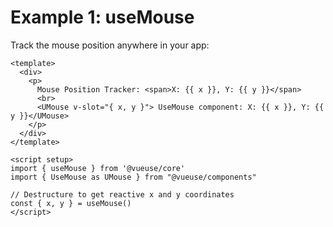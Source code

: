 # Example 1: useMouse

Track the mouse position anywhere in your app: <UseMouseDemo />

```vue
<template>
  <div>
    <p>
      Mouse Position Tracker: <span>X: {{ x }}, Y: {{ y }}</span>
      <br>
      <UMouse v-slot="{ x, y }"> UseMouse component: X: {{ x }}, Y: {{ y }}</UMouse>
    </p>
  </div>
</template>

<script setup>
import { useMouse } from '@vueuse/core'
import { UseMouse as UMouse } from "@vueuse/components"

// Destructure to get reactive x and y coordinates
const { x, y } = useMouse()
</script>
```

<!--
PRESENTER NOTES:
- useMousePosition() provides reactive coordinates of the mouse on the page
- Returns reactive refs that update in real-time
- No need to manually add/remove event listeners
- The function handles cleanup when component unmounts
- Options include:
  - initialValue: Set default position
  - type: 'page' (default), 'client', 'screen', or 'movement'
  - touch: Enable touch support (default true)
  - resetOnTouchEnds: Reset values when touch ends
  - coordinateSystem: Change coordinate system ('page', 'client', 'screen')
- Perfect for custom cursors, interactive elements, tooltips, etc.
- Automatically works with SSR (returns {0,0} on server)
- Can be combined with other functions like useElementBounding for relative positioning
-->

